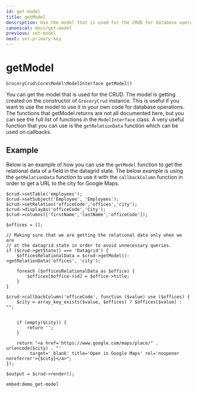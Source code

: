 ```yaml
---
id: get-model
title: getModel
description: Use the model that is used for the CRUD for database operations for your own code.
canonical: docs/get-model
previous: set-model
next: set-primary-key
---
```


# getModel

<pre><code class="language-php">GroceryCrud\Core\Model\ModelInterface getModel()</code></pre>

You can get the model that is used for the CRUD. The model is getting created on the constructor of `GroceryCrud` 
instance. This is useful if you want to use the model to use it in your own code for database operations.
The functions that getModel returns are not all documented here, but you can see the full list of functions 
in the `ModelInterface` class. A very useful function that you can use is the `getRelationData` function which can be
used on callbacks.

## Example

Below is an example of how you can use the `getModel` function to get the relational data of a field in 
the datagrid state. The below example is using the `getRelationData` function to use it with the `callbackColumn`
function in order to get a URL to the city for Google Maps.

<pre><code class="language-php">$crud->setTable('employees');
$crud->setSubject('Employee', 'Employees');
$crud->setRelation('officeCode','offices','city');
$crud->displayAs('officeCode','City');
$crud->columns(['firstName','lastName','officeCode']);

$offices = [];

// Making sure that we are getting the relational data only when we are 
// at the datagrid state in order to avoid unnecessary queries.
if ($crud->getState() === 'Datagrid') {
    $officesRelationalData = $crud->getModel()->getRelationData('offices', 'city');

    foreach ($officesRelationalData as $office) {
        $offices[$office->id] = $office->title;
    }
}

$crud->callbackColumn('officeCode', function ($value) use ($offices) {
    $city = array_key_exists($value, $offices) ? $offices[$value] : "";

    
    if (empty($city)) {
        return '';
    }
    
    return "&lt;a href='https://www.google.com/maps/place/" . urlencode($city) . "'
         target='_blank' title='Open in Google Maps' rel='noopener noreferrer'&gt;{$city}&lt;/a&gt;";
});

$output = $crud->render();</code></pre>

`embed:demo_get-model`